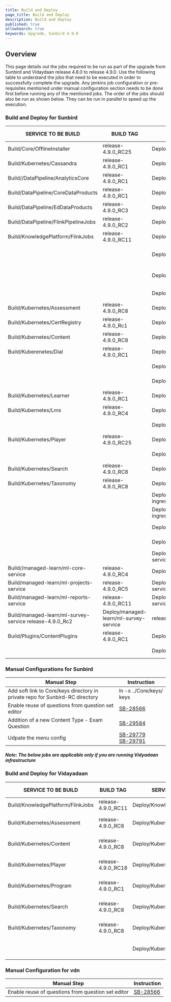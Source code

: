```yaml
---
title: Build and Deploy
page_title: Build and Deploy
description: Build and Deploy
published: true
allowSearch: true
keywords: Upgrade, Sunbird 4.9.0
---
```


## Overview

This page details out the jobs required to be run as part of the upgrade from Sunbird and Vidaydaan release 4.8.0 to release 4.9.0. Use the following table to understand the jobs that need to be executed in order to successfully complete the upgrade. Any jenkins job configuration or pre-requisites mentioned under manual configuration section needs to be done first before running any of the mentioned jobs. The order of the jobs should also be run as shown below. They can be run in parallel to speed up the execution.


### Build and Deploy for Sunbird

| SERVICE TO BE BUILD | BUILD TAG | SERVICE TO DEPLOY  | DEPLOY TAG  | COMMENTS  |
|-----------------------------------------|--------------------|--------------------------------------------|------------------------------------------------------------------------------------------------------------------------------------------------------------------|-------------------------------------------|
| Build/Core/OfflineInstaller | release-4.9.0_RC25  | Deploy/Core/OfflineInstaller| release-4.9.0_RC2  |  |
| Build/Kubernetes/Cassandra  | release-4.9.0_RC1   | Deploy/Kubernetes/Cassandra  | release-4.9.0_RC2 |   |
| Build//DataPipeline/AnalyticsCore | release-4.9.0_RC1 | Deploy/DataPipeline/AnalyticsCore | release-4.9.0_RC3 |  |
| Build/DataPipeline/CoreDataProducts | release-4.9.0_RC1 | Deploy//DataPipeline/CoreDataProducts | release-4.9.0_RC3 | |
| Build/DataPipeline/EdDataProducts | release-4.9.0_RC3 | Deploy/DataPipeline/EdDataProducts | release-4.9.0_RC3 | |
| Build/DataPipeline/FlinkPipelineJobs | release-4.9.0_RC2 | Deploy/DataPipeline/FlinkPipelineJobs | release-4.9.0_RC3 | |
| Build/KnowledgePlatform/FlinkJobs | release-4.9.0_RC11 | Deploy/KnowledgePlatform/FlinkJobs | release-4.9.0_RC1 | |
|               |    | Deploy/Kubernetes/UploadSchemas | release-4.9.0_RC2 | kp_branch_or_tag : release-4.9.0_RC8
|               |    | Deploy/Kubernetes/DialUploadSchema | release-4.9.0_RC2 | dial-repo tag : release-4.9.0_Rc1 |
|               |    | Deploy/Kubernetes/Analytics | release-4.9.0_Rc2 | |
| Build/Kubernetes/Assessment | release-4.9.0_RC8 | Deploy/Kubernetes/Assessment | release-4.9.0_RC2 | |
| Build/Kubernetes/CertRegistry | release-4.9.0_Rc1 | Deploy/Kubernetes/CertRegistry | release-4.9.0_RC2 | |
| Build/Kubernetes/Content | release-4.9.0_RC8 | Deploy/Kubernetes/Content | release-4.9.0_RC2 | |
| Build/Kuberenetes/Dial | release-4.9.0_RC1 | Deploy/Kubernetes/Dial | release-4.9.0_RC2 | |
|                        |                    | Deploy/Kubernetes/KnowledgeMW | release-4.9.0_RC2 | |
|                        |                   | Deploy/Kubernetes/Keycloak | release-4.9.0_RC2 | |
| Build/Kubernetes/Learner | release-4.9.0_RC1 | Deploy/Kubernetes/Learner | release-4.9.0_RC2 | |
| Build/Kubernetes/Lms | release-4.9.0_RC4 | Deploy/Kubernetes/Lms | release-4.9.0_Rc2 | |
|                      |                   | Deploy/Kubernetes/Notification | release-4.9.0_RC2 | |
| Build/Kubernetes/Player | release-4.9.0_RC25 | Deploy/Kubernetes/Player | release-4.9.0_RC2 | |
|                         |                    | Deploy/Kubernetes/Report | release-4.9.0_RC2 | |
| Build/Kubernetes/Search | release-4.9.0_RC8 | Deploy/Kubernetes/Search | release-4.9.0_RC2 | |
| Build/Kubernetes/Taxonomy | release-4.9.0_RC8 | Deploy/Kubernetes/Taxonomy | release-4.9.0_RC2 | |
|             |   | Deploy/Kubernetes/nginx-private-ingress | release-4.9.0_RC2 | |
|             |   | Deploy/Kubernetes/nginx-public-ingress | release-4.9.0_RC2 | |
|             |   | Deploy/Kubernetes/OnboardAPIs | release-4.9.0_RC2 | |
|             |   | Deploy/Kuberenetes/OnboardConsumers | release-4.9.0_RC2 | |
|          |  | Deploy/managed-learn/ml-analytics-service  | release-4.9.0_RC2 | |
| Build//managed-learn/ml-core-service | release-4.9.0_RC4 | Deplo/managed-learn/ml-core-service | release-4.9.0_RC2 | |
| Build/managed-learn/ml-projects-service | release-4.9.0_RC5 | Deploy/managed-learn/ml-projects-service | release-4.9.0_RC2 | |
| Build/managed-learn/ml-reports-service | release-4.9.0_RC11 | Deploy/managed-learn/ml-reports-service | release-4.9.0_RC2 | |
| Build/managed-learn/ml-survey-service    release-4.9.0_Rc2 |   Deploy/managed-learn/ml-survey-service | release-4.9.0_RC2 | |
| Build/Plugins/ContentPlugins | release-4.9.0_RC1 | Deploy/Plugins/ContentPlugins | release-4.9.0_RC2 | |
|             |                   | Deploy/Sunbird-RC/Registry | release-4.9.0_RC2 | |


### Manual Configurations for Sunbird

|Manual Step|Instruction|
|--------------------|--------------------|
| Add soft link to Core/keys directory in private repo for Sunbird-RC directory | ln -s ../Core/keys/ keys |
| Enable reuse of questions from question set editor | [SB-28566](https://project-sunbird.atlassian.net/browse/SB-28566) || Creation of a new tab called Question Sets to be created on Web Portal for searchability by users | [SB-29588](https://project-sunbird.atlassian.net/browse/SB-29588) |
| Addition of a new Content Type - Exam Question | [SB-29584](https://project-sunbird.atlassian.net/browse/SB-29584) |
| Udpate the menu config | [SB-29779](https://project-sunbird.atlassian.net/browse/SB-29779) <br> [SB-29791](https://project-sunbird.atlassian.net/browse/SB-29791) |

##### Note: The below jobs are applicable only if you are running Vidyadaan infrastructure


### Build and Deploy for Vidayadaan

| SERVICE TO BE BUILD               | BUILD TAG          | SERVICE TO DEPLOY                                 | DEPLOY TAG                                                | COMMENTS |
|-----------------------------------|--------------------|---------------------------------------------------|-----------------------------------------------------------|----------|
| Build/KnowledgePlatform/FlinkJobs | release-4.9.0_RC11 | Deploy/KnowledgePlatform/FlinkJobs | release-4.9.0_RC1 | `job_names_to_deploy: Choose all` |
| Build/Kubernetes/Assessment | release-4.9.0_RC8 | Deploy/Kubernetes/Assessment | release-4.9.0-vdn_RC1 |    |
| Build/Kubernetes/Content    | release-4.9.0_RC8  | Deploy/Kubernetes/Content    | release-4.9.0-vdn_RC1 |  |
| Build/Kubernetes/Player     | release-4.9.0_RC18 | Deploy/Kubernetes/Player     | release-4.9.0-vdn_RC1 |   |
| Build/Kubernetes/Program    | release-4.9.0_RC1  | Deploy/Kubernetes/Program    | release-4.9.0-vdn_RC1 |    |
| Build/Kubernetes/Search     | release-4.9.0_RC8  | Deploy/Kubernetes/Search     | release-4.9.0-vdn_RC1  |   |
| Build/Kubernetes/Taxonomy   | release-4.9.0_RC8  | Deploy/Kubernetes/Taxonomy   | release-4.9.0-vdn_RC1  |   |         
|  |    | Deploy/Kubernetes/UploadSchemas | release-4.9.0-vdn_RC1 | schema branch : release-4.9.0 |


### Manual Configuration for vdn

|Manual Step|Instruction|
|--------------------|--------------------|
| Enable reuse of questions from question set editor | [SB-28566](https://project-sunbird.atlassian.net/browse/SB-28566)|